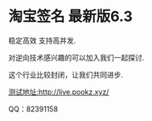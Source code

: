 # 淘宝签名  最新版6.3

  稳定高效 支持高并发.
  
  对逆向技术感兴趣的可以加入我们一起探讨.
  
  这个行业比较封闭，让我们共同进步.
  
  [测试地址:](http://live.pookz.xyz/)http://live.pookz.xyz/
  
  QQ：82391158
